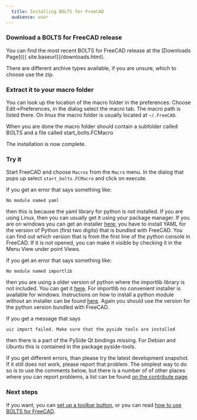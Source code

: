 ```yaml
---
  title: Installing BOLTS for FreeCAD
  audience: user
---
```


### Download a BOLTS for FreeCAD release

You can find the most recent BOLTS for FreeCAD release at the [Downloads Page]({{ site.baseurl}}/downloads.html).

There are different archive types available, if you are unsure, which to choose use the zip.

### Extract it to your macro folder

You can look up the location of the macro folder in the preferences: Choose
Edit->Preferences, in the dialog select the macro tab. The macro path is listed
there. On linux the macro folder is usually located at `~/.FreeCAD`.

When you are done the macro folder should contain a subfolder called BOLTS and
a file called start_bolts.FCMacro

The installation is now complete.

### Try it

Start FreeCAD and choose <code>Macros</code> from the <code>Macro</code> menu. In the dialog that pops up select <code>start_bolts.FCMacro</code> and click on execute.

If you get an error that says something like:

    No module named yaml

then this is because the yaml library for python is not installed. If you are using Linux, then you can usually get it using your package manager. If you are on windows you can get an installer [here](http://pyyaml.org/wiki/PyYAML); you have to install YAML for the version of Python (first two digits) that is bundled with FreeCAD. You can find out which version that is from the first line of the python console in FreeCAD. If it is not opened, you can make it visible by checking it in the Menu View under point Views.

If you get an error that says something like:

    No module named importlib

then you are using a older version of python where the importlib library is not included. You can get it [here](https://pypi.python.org/pypi/importlib/1.0.2). For importlib no convenient installer is available for windows. Instructions on how to install a python module without an installer can be found [here](http://docs.python.org/2/install/index.html). Again you should use the version for the python version bundled with FreeCAD.

If you get a message that says

    uic import failed. Make sure that the pyside tools are installed

then there is a part of the PySide Qt bindings missing. For Debian and Ubuntu this is contained in the package pyside-tools.

If you get different errors, than please try the latest development snapshot. If it still does not work, please report that problem. The simplest way to do so is to use the comments below, but there is a number of of other places where you can report problems, a list can be found [on the contribute page]({{site.baseurl}}/contribute.html).

### Next steps

If you want, you can [set up a toolbar button](toolbar.html), or you can read [how to use BOLTS for FreeCAD](usage.html).
